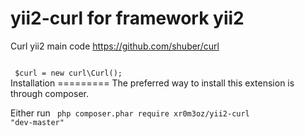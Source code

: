 yii2-curl for framework yii2
=========

Curl yii2 main code https://github.com/shuber/curl

<code>
 $curl = new curl\Curl();
</code> 
 Installation
=========
The preferred way to install this extension is through composer.

Either run
<code>
php composer.phar require xr0m3oz/yii2-curl "dev-master"
</code>
